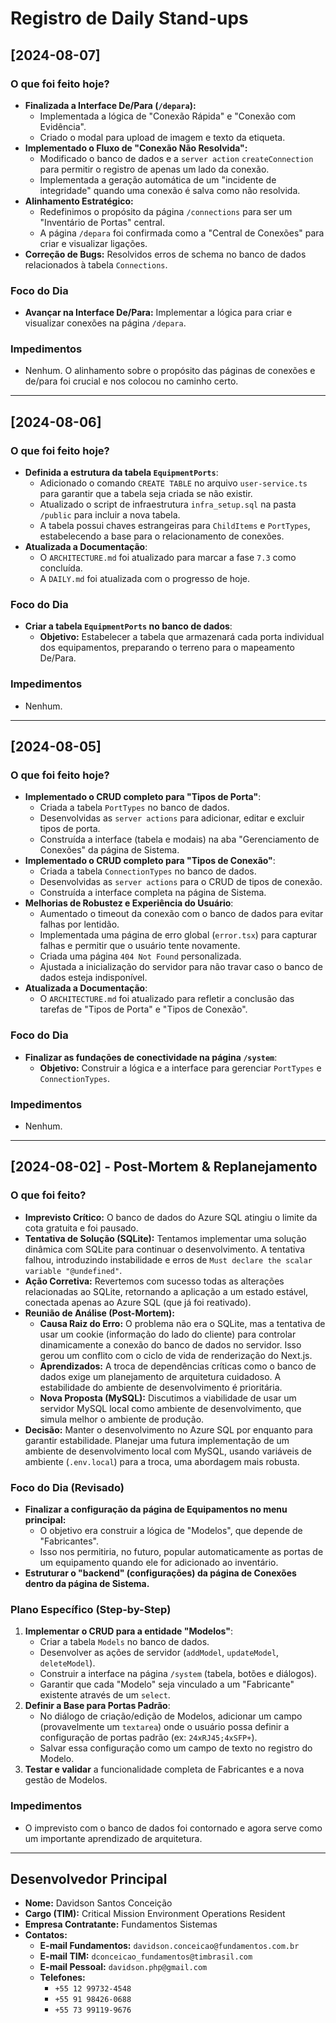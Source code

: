 # Registro de Daily Stand-ups

## [2024-08-07]

### O que foi feito hoje?
- **Finalizada a Interface De/Para (`/depara`):**
  - Implementada a lógica de "Conexão Rápida" e "Conexão com Evidência".
  - Criado o modal para upload de imagem e texto da etiqueta.
- **Implementado o Fluxo de "Conexão Não Resolvida":**
  - Modificado o banco de dados e a `server action` `createConnection` para permitir o registro de apenas um lado da conexão.
  - Implementada a geração automática de um "incidente de integridade" quando uma conexão é salva como não resolvida.
- **Alinhamento Estratégico:**
  - Redefinimos o propósito da página `/connections` para ser um "Inventário de Portas" central.
  - A página `/depara` foi confirmada como a "Central de Conexões" para criar e visualizar ligações.
- **Correção de Bugs:** Resolvidos erros de schema no banco de dados relacionados à tabela `Connections`.

### Foco do Dia
- **Avançar na Interface De/Para:** Implementar a lógica para criar e visualizar conexões na página `/depara`.

### Impedimentos
- Nenhum. O alinhamento sobre o propósito das páginas de conexões e de/para foi crucial e nos colocou no caminho certo.

---

## [2024-08-06]

### O que foi feito hoje?
- **Definida a estrutura da tabela `EquipmentPorts`**:
  - Adicionado o comando `CREATE TABLE` no arquivo `user-service.ts` para garantir que a tabela seja criada se não existir.
  - Atualizado o script de infraestrutura `infra_setup.sql` na pasta `/public` para incluir a nova tabela.
  - A tabela possui chaves estrangeiras para `ChildItems` e `PortTypes`, estabelecendo a base para o relacionamento de conexões.
- **Atualizada a Documentação**:
  - O `ARCHITECTURE.md` foi atualizado para marcar a fase `7.3` como concluída.
  - A `DAILY.md` foi atualizada com o progresso de hoje.

### Foco do Dia
- **Criar a tabela `EquipmentPorts` no banco de dados**:
    - **Objetivo:** Estabelecer a tabela que armazenará cada porta individual dos equipamentos, preparando o terreno para o mapeamento De/Para.

### Impedimentos
- Nenhum.

---

## [2024-08-05]

### O que foi feito hoje?
- **Implementado o CRUD completo para "Tipos de Porta"**:
  - Criada a tabela `PortTypes` no banco de dados.
  - Desenvolvidas as `server actions` para adicionar, editar e excluir tipos de porta.
  - Construída a interface (tabela e modais) na aba "Gerenciamento de Conexões" da página de Sistema.
- **Implementado o CRUD completo para "Tipos de Conexão"**:
  - Criada a tabela `ConnectionTypes` no banco de dados.
  - Desenvolvidas as `server actions` para o CRUD de tipos de conexão.
  - Construída a interface completa na página de Sistema.
- **Melhorias de Robustez e Experiência do Usuário**:
  - Aumentado o timeout da conexão com o banco de dados para evitar falhas por lentidão.
  - Implementada uma página de erro global (`error.tsx`) para capturar falhas e permitir que o usuário tente novamente.
  - Criada uma página `404 Not Found` personalizada.
  - Ajustada a inicialização do servidor para não travar caso o banco de dados esteja indisponível.
- **Atualizada a Documentação**:
  - O `ARCHITECTURE.md` foi atualizado para refletir a conclusão das tarefas de "Tipos de Porta" e "Tipos de Conexão".

### Foco do Dia
- **Finalizar as fundações de conectividade na página `/system`**:
    - **Objetivo:** Construir a lógica e a interface para gerenciar `PortTypes` e `ConnectionTypes`.

### Impedimentos
- Nenhum.

---

## [2024-08-02] - Post-Mortem & Replanejamento

### O que foi feito?
- **Imprevisto Crítico:** O banco de dados do Azure SQL atingiu o limite da cota gratuita e foi pausado.
- **Tentativa de Solução (SQLite):** Tentamos implementar uma solução dinâmica com SQLite para continuar o desenvolvimento. A tentativa falhou, introduzindo instabilidade e erros de `Must declare the scalar variable "@undefined"`.
- **Ação Corretiva:** Revertemos com sucesso todas as alterações relacionadas ao SQLite, retornando a aplicação a um estado estável, conectada apenas ao Azure SQL (que já foi reativado).
- **Reunião de Análise (Post-Mortem):**
  - **Causa Raiz do Erro:** O problema não era o SQLite, mas a tentativa de usar um cookie (informação do lado do cliente) para controlar dinamicamente a conexão do banco de dados no servidor. Isso gerou um conflito com o ciclo de vida de renderização do Next.js.
  - **Aprendizados:** A troca de dependências críticas como o banco de dados exige um planejamento de arquitetura cuidadoso. A estabilidade do ambiente de desenvolvimento é prioritária.
  - **Nova Proposta (MySQL):** Discutimos a viabilidade de usar um servidor MySQL local como ambiente de desenvolvimento, que simula melhor o ambiente de produção.
- **Decisão:** Manter o desenvolvimento no Azure SQL por enquanto para garantir estabilidade. Planejar uma futura implementação de um ambiente de desenvolvimento local com MySQL, usando variáveis de ambiente (`.env.local`) para a troca, uma abordagem mais robusta.

### Foco do Dia (Revisado)
- **Finalizar a configuração da página de Equipamentos no menu principal:**
  - O objetivo era construir a lógica de "Modelos", que depende de "Fabricantes".
  - Isso nos permitiria, no futuro, popular automaticamente as portas de um equipamento quando ele for adicionado ao inventário.
- **Estruturar o "backend" (configurações) da página de Conexões dentro da página de Sistema.**

### Plano Específico (Step-by-Step)
1.  **Implementar o CRUD para a entidade "Modelos"**:
    - Criar a tabela `Models` no banco de dados.
    - Desenvolver as ações de servidor (`addModel`, `updateModel`, `deleteModel`).
    - Construir a interface na página `/system` (tabela, botões e diálogos).
    - Garantir que cada "Modelo" seja vinculado a um "Fabricante" existente através de um `select`.
2.  **Definir a Base para Portas Padrão**:
    - No diálogo de criação/edição de Modelos, adicionar um campo (provavelmente um `textarea`) onde o usuário possa definir a configuração de portas padrão (ex: `24xRJ45;4xSFP+`).
    - Salvar essa configuração como um campo de texto no registro do Modelo.
3.  **Testar e validar** a funcionalidade completa de Fabricantes e a nova gestão de Modelos.

### Impedimentos
- O imprevisto com o banco de dados foi contornado e agora serve como um importante aprendizado de arquitetura.
---

## Desenvolvedor Principal

- **Nome:** Davidson Santos Conceição
- **Cargo (TIM):** Critical Mission Environment Operations Resident
- **Empresa Contratante:** Fundamentos Sistemas
- **Contatos:**
  - **E-mail Fundamentos:** `davidson.conceicao@fundamentos.com.br`
  - **E-mail TIM:** `dconceicao_fundamentos@timbrasil.com`
  - **E-mail Pessoal:** `davidson.php@gmail.com`
  - **Telefones:**
    - `+55 12 99732-4548`
    - `+55 91 98426-0688`
    - `+55 73 99119-9676`
